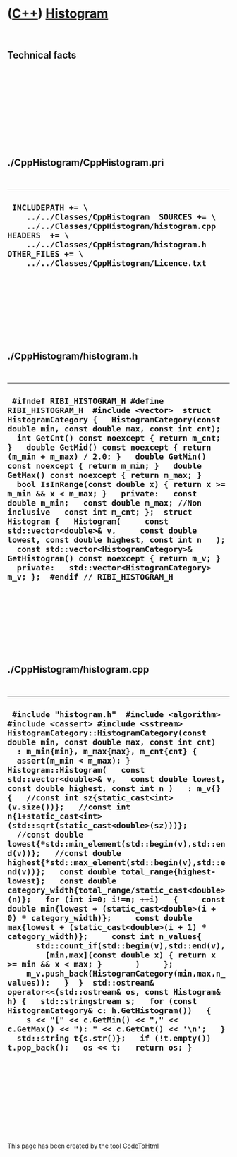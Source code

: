 



 

 

 

 

 

([C++](Cpp.htm)) [Histogram](CppHistogram.htm)
==============================================

 

Technical facts
---------------

 

 

 

 

 

 

./CppHistogram/CppHistogram.pri
-------------------------------

 

  --------------------------------------------------------------------------------------------------------------------------------------------------------------------------------------------------------------------------------------
  ` INCLUDEPATH += \     ../../Classes/CppHistogram  SOURCES += \     ../../Classes/CppHistogram/histogram.cpp  HEADERS  += \     ../../Classes/CppHistogram/histogram.h  OTHER_FILES += \     ../../Classes/CppHistogram/Licence.txt`
  --------------------------------------------------------------------------------------------------------------------------------------------------------------------------------------------------------------------------------------

 

 

 

 

 

./CppHistogram/histogram.h
--------------------------

 

  ---------------------------------------------------------------------------------------------------------------------------------------------------------------------------------------------------------------------------------------------------------------------------------------------------------------------------------------------------------------------------------------------------------------------------------------------------------------------------------------------------------------------------------------------------------------------------------------------------------------------------------------------------------------------------------------------------------------------------------------------------------------------------------------------------------------------------------------------------------------------------------
  ` #ifndef RIBI_HISTOGRAM_H #define RIBI_HISTOGRAM_H  #include <vector>  struct HistogramCategory {   HistogramCategory(const double min, const double max, const int cnt);   int GetCnt() const noexcept { return m_cnt; }   double GetMid() const noexcept { return (m_min + m_max) / 2.0; }   double GetMin() const noexcept { return m_min; }   double GetMax() const noexcept { return m_max; }   bool IsInRange(const double x) { return x >= m_min && x < m_max; }   private:   const double m_min;   const double m_max; //Non inclusive   const int m_cnt; };  struct Histogram {   Histogram(     const std::vector<double>& v,     const double lowest, const double highest, const int n   );   const std::vector<HistogramCategory>& GetHistogram() const noexcept { return m_v; }   private:   std::vector<HistogramCategory> m_v; };  #endif // RIBI_HISTOGRAM_H`
  ---------------------------------------------------------------------------------------------------------------------------------------------------------------------------------------------------------------------------------------------------------------------------------------------------------------------------------------------------------------------------------------------------------------------------------------------------------------------------------------------------------------------------------------------------------------------------------------------------------------------------------------------------------------------------------------------------------------------------------------------------------------------------------------------------------------------------------------------------------------------------------

 

 

 

 

 

./CppHistogram/histogram.cpp
----------------------------

 

  --------------------------------------------------------------------------------------------------------------------------------------------------------------------------------------------------------------------------------------------------------------------------------------------------------------------------------------------------------------------------------------------------------------------------------------------------------------------------------------------------------------------------------------------------------------------------------------------------------------------------------------------------------------------------------------------------------------------------------------------------------------------------------------------------------------------------------------------------------------------------------------------------------------------------------------------------------------------------------------------------------------------------------------------------------------------------------------------------------------------------------------------------------------------------------------------------------------------------------------------------------------------------------------------------------------------------------------------------------------------------------------------------------------------------------------------------------------------------------------------------------------------
  ` #include "histogram.h"  #include <algorithm> #include <cassert> #include <sstream>  HistogramCategory::HistogramCategory(const double min, const double max, const int cnt)   : m_min{min}, m_max{max}, m_cnt{cnt} {   assert(m_min < m_max); }   Histogram::Histogram(   const std::vector<double>& v,   const double lowest, const double highest, const int n )   : m_v{} {   //const int sz{static_cast<int>(v.size())};   //const int n{1+static_cast<int>(std::sqrt(static_cast<double>(sz)))};   //const double lowest{*std::min_element(std::begin(v),std::end(v))};   //const double highest{*std::max_element(std::begin(v),std::end(v))};   const double total_range{highest-lowest};   const double category_width{total_range/static_cast<double>(n)};   for (int i=0; i!=n; ++i)   {     const double min{lowest + (static_cast<double>(i + 0) * category_width)};     const double max{lowest + (static_cast<double>(i + 1) * category_width)};     const int n_values{       std::count_if(std::begin(v),std::end(v),         [min,max](const double x) { return x >= min && x < max; }       )     };     m_v.push_back(HistogramCategory(min,max,n_values));   }  }  std::ostream& operator<<(std::ostream& os, const Histogram& h) {   std::stringstream s;   for (const HistogramCategory& c: h.GetHistogram())   {     s << "[" << c.GetMin() << "," << c.GetMax() << "): " << c.GetCnt() << '\n';   }   std::string t{s.str()};   if (!t.empty()) t.pop_back();   os << t;   return os; }`
  --------------------------------------------------------------------------------------------------------------------------------------------------------------------------------------------------------------------------------------------------------------------------------------------------------------------------------------------------------------------------------------------------------------------------------------------------------------------------------------------------------------------------------------------------------------------------------------------------------------------------------------------------------------------------------------------------------------------------------------------------------------------------------------------------------------------------------------------------------------------------------------------------------------------------------------------------------------------------------------------------------------------------------------------------------------------------------------------------------------------------------------------------------------------------------------------------------------------------------------------------------------------------------------------------------------------------------------------------------------------------------------------------------------------------------------------------------------------------------------------------------------------

 

 

 

 

 





 




This page has been created by the [tool](Tools.htm)
[CodeToHtml](ToolCodeToHtml.htm)
